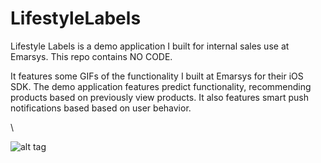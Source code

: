 # LifestyleLabels
Lifestyle Labels is a demo application I built for internal sales use at Emarsys.  This repo contains NO CODE.

It features some GIFs of the functionality I built at Emarsys for their iOS SDK.  The demo application features predict
functionality, recommending products based on previously view products.  It also features smart push notifications based
based on user behavior.

\

![alt tag](
https://github.com/sdliv/LifestyleLabels/blob/master/LifestyleLables-ApplePay.gif)
